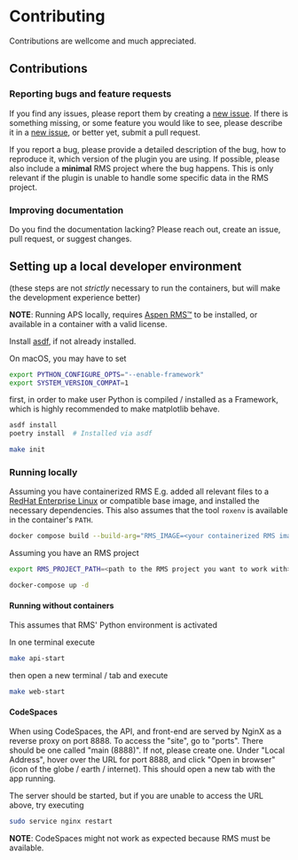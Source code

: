 # Contributing

Contributions are wellcome and much appreciated.

## Contributions

### Reporting bugs and feature requests

If you find any issues, please report them by creating a [new issue](https://github.com/equinor/APS-Facies/issues/new).
If there is something missing, or some feature you would like to see, please describe it in a [new issue](https://github.com/equinor/APS-Facies/issues/new), or better yet, submit a pull request.

If you report a bug, please provide a detailed description of the bug, how to reproduce it, which version of the plugin you are using.
If possible, please also include a **minimal** RMS project where the bug happens.
This is only relevant if the plugin is unable to handle some specific data in the RMS project.

### Improving documentation
Do you find the documentation lacking?
Please reach out, create an issue, pull request, or suggest changes.


## Setting up a local developer environment

(these steps are not _strictly_ necessary to run the containers, but will make the development experience better)

**NOTE**: Running APS locally, requires [Aspen RMS&trade;](https://www.aspentech.com/en/products/sse/aspen-rms) to be installed, or available in a container with a valid license.

Install [asdf](https://asdf-vm.com/guide/getting-started.html#_3-install-asdf), if not already installed.

On macOS, you may have to set
```bash
export PYTHON_CONFIGURE_OPTS="--enable-framework"
export SYSTEM_VERSION_COMPAT=1
```
first, in order to make user Python is compiled / installed as a Framework, which is highly recommended to make matplotlib behave.

```bash
asdf install
poetry install  # Installed via asdf
```

```bash
make init
```
### Running locally
Assuming you have containerized RMS
E.g. added all relevant files to a [RedHat Enterprise Linux](https://catalog.redhat.com/software/containers/rhel7/57ea8cee9c624c035f96f3af?architecture=amd64&image=65a671adb31b6e74ca7559c8) or compatible base image, and installed the necessary dependencies.
This also assumes that the tool `roxenv` is available in the container's `PATH`.

```bash
docker compose build --build-arg="RMS_IMAGE=<your containerized RMS image>"
```

Assuming you have an RMS project
```bash
export RMS_PROJECT_PATH=<path to the RMS project you want to work with>

docker-compose up -d
```

#### Running without containers
This assumes that RMS' Python environment is activated

In one terminal execute

```bash
make api-start
```

then open a new terminal / tab and execute

```bash
make web-start
```

#### CodeSpaces

When using CodeSpaces, the API, and front-end are served by NginX as a reverse proxy on port 8888.
To access the "site", go to "ports".
There should be one called "main (8888)".
If not, please create one.
Under "Local Address", hover over the URL for port 8888, and click "Open in browser" (icon of the globe / earth / internet).
This should open a new tab with the app running.

The server should be started, but if you are unable to access the URL above, try executing

```bash
sudo service nginx restart
```

**NOTE**: CodeSpaces might not work as expected because RMS must be available.

